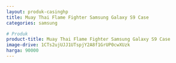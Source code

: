 ```yaml
---
layout: produk-casinghp
title: Muay Thai Flame Fighter Samsung Galaxy S9 Case
categories: samsung

# Produk
product-title: Muay Thai Flame Fighter Samsung Galaxy S9 Case
image-drive: 1CTs2ujUJJ1UTspjY2A8f1GrUP0cwXUzk
harga: 90000
---
```

